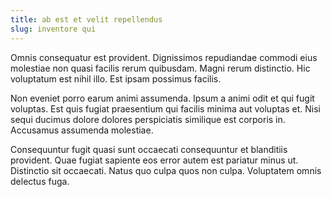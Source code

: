 ```yaml
---
title: ab est et velit repellendus
slug: inventore qui
---
```


Omnis consequatur est provident. Dignissimos repudiandae commodi eius molestiae non quasi facilis rerum quibusdam. Magni rerum distinctio. Hic voluptatum est nihil illo. Est ipsam possimus facilis.

Non eveniet porro earum animi assumenda. Ipsum a animi odit et qui fugit voluptas. Est quis fugiat praesentium qui facilis minima aut voluptas et. Nisi sequi ducimus dolore dolores perspiciatis similique est corporis in. Accusamus assumenda molestiae.

Consequuntur fugit quasi sunt occaecati consequuntur et blanditiis provident. Quae fugiat sapiente eos error autem est pariatur minus ut. Distinctio sit occaecati. Natus quo culpa quos non culpa. Voluptatem omnis delectus fuga.
